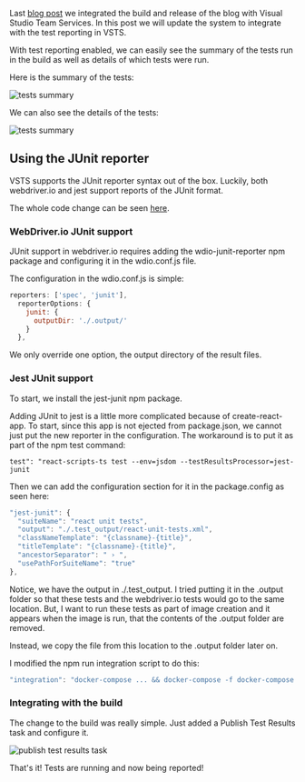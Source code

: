 Last [blog post](/blog/integrating-with-vsts) we integrated the build and release of the blog with Visual Studio Team Services.  In this post we will update the system to integrate with the test reporting in VSTS.

With test reporting enabled, we can easily see the summary of the tests run in the build as well as details of which tests were run.

Here is the summary of the tests:

![tests summary](/img/public/publishing-test-results-to-vsts/test-summary.png)

We can also see the details of the tests:

![tests summary](/img/public/publishing-test-results-to-vsts/test-details.png)

## Using the JUnit reporter

VSTS supports the JUnit reporter syntax out of the box.  Luckily, both webdriver.io and jest support reports of the JUnit format.

The whole code change can be seen [here](https://github.com/eliakaris/blog/commit/a60a9dc19cab7ce654dcb3b1f5f6657cf5dc208c).

### WebDriver.io JUnit support

JUnit support in webdriver.io requires adding the wdio-junit-reporter npm package and configuring it in the wdio.conf.js file.

The configuration in the wdio.conf.js is simple:
```javascript
reporters: ['spec', 'junit'],
  reporterOptions: {
    junit: {
      outputDir: './.output/'
    }
  },
```

We only override one option, the output directory of the result files.

### Jest JUnit support

To start, we install the jest-junit npm package.

Adding JUnit to jest is a little more complicated because of create-react-app.  To start, since this app is not ejected from package.json, we cannot just put the new reporter in the configuration.  The workaround is to put it as part of the npm test command:

`test": "react-scripts-ts test --env=jsdom --testResultsProcessor=jest-junit`

Then we can add the configuration section for it in the package.config as seen here:

```javascript
"jest-junit": {
  "suiteName": "react unit tests",
  "output": "./.test_output/react-unit-tests.xml",
  "classNameTemplate": "{classname}-{title}",
  "titleTemplate": "{classname}-{title}",
  "ancestorSeparator": " › ",
  "usePathForSuiteName": "true"
},
```

Notice, we have the output in ./.test_output.  I tried putting it in the .output folder so that these tests and the webdriver.io tests would go to the same location.  But, I want to run these tests as part of image creation and it appears when the image is run, that the contents of the .output folder are removed.

Instead, we copy the file from this location to the .output folder later on.

I modified the npm run integration script to do this:
```javascript
"integration": "docker-compose ... && docker-compose -f docker-compose.ci.yaml exec -T web cp /usr/src/app/.test_output/react-unit-tests.xml /usr/src/app/.output/",

```

### Integrating with the build

The change to the build was really simple.  Just added a Publish Test Results task and configure it.

![publish test results task](/img/public/publishing-test-results-to-vsts/publish-task.png)

That's it!  Tests are running and now being reported!
